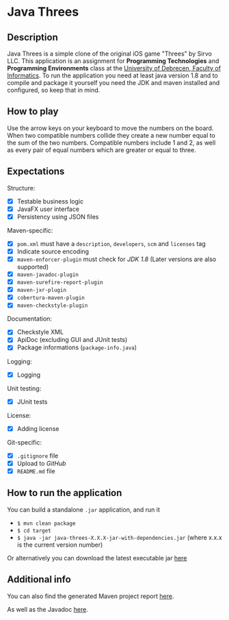 Java Threes
======
Description
-----------
Java Threes is a simple clone of the original iOS game "Threes" by Sirvo LLC.
This application is an assignment for **Programming Technologies** and **Programming Environments** class at the [University of Debrecen, Faculty of Informatics](http://www.inf.unideb.hu/).
To run the application you need at least java version 1.8 and to compile and package it yourself you need the JDK and maven installed and configured, so keep that in mind.

How to play
-----------
Use the arrow keys on your keyboard to move the numbers on the board. When two compatible numbers collide they create a new number equal to the sum of the two numbers. 
Compatible numbers include 1 and 2, as well as every pair of equal numbers which are greater or equal to three.

Expectations
------------
Structure:
- [x] Testable business logic
- [x] JavaFX user interface
- [x] Persistency using JSON files

Maven-specific:
- [x] `pom.xml` must have a `description`, `developers`, `scm` and `licenses` tag
- [x] Indicate source encoding
- [x] `maven-enforcer-plugin` must check for *JDK 1.8* (Later versions are also supported)
- [x] `maven-javadoc-plugin`
- [x] `maven-surefire-report-plugin` 
- [x] `maven-jxr-plugin`
- [x] `cobertura-maven-plugin`
- [x] `maven-checkstyle-plugin`

Documentation:
- [x] Checkstyle XML
- [x] ApiDoc (excluding GUI and JUnit tests)
- [x] Package informations (`package-info.java`)

Logging:
- [x] Logging

Unit testing:
- [x] JUnit tests

License:
- [x] Adding license 

Git-specific:
- [x] `.gitignore` file
- [x] Upload to *GitHub*
- [x] `README.md` file

How to run the application
--------------------------
You can build a standalone `.jar` application, and run it
- `$ mvn clean package`
- `$ cd target`
- `$ java -jar java-threes-X.X.X-jar-with-dependencies.jar` (where x.x.x is the current version number)

Or alternatively you can download the latest executable jar [here](https://annadess.github.io/java-threes/target/java-threes-0.1.1-jar-with-dependencies.jar)

Additional info
---------------
You can also find the generated Maven project report [here](https://annadess.github.io/java-threes/target/site/index.html).

As well as the Javadoc [here](https://annadess.github.io/java-threes/target/site/apidocs/index.html).